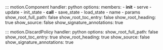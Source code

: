 ::: motion.Component
    handler: python
    options:
        members:
            - __init__
            - serve
            - update
            - init_state
            - __call__
            - save_state
            - load_state
            - name
            - params
        show_root_full_path: false
        show_root_toc_entry: false
        show_root_heading: true
        show_source: false
        show_signature_annotations: true

::: motion.DiscardPolicy
    handler: python
    options:
        show_root_full_path: false
        show_root_toc_entry: true
        show_root_heading: true
        show_source: false
        show_signature_annotations: true
